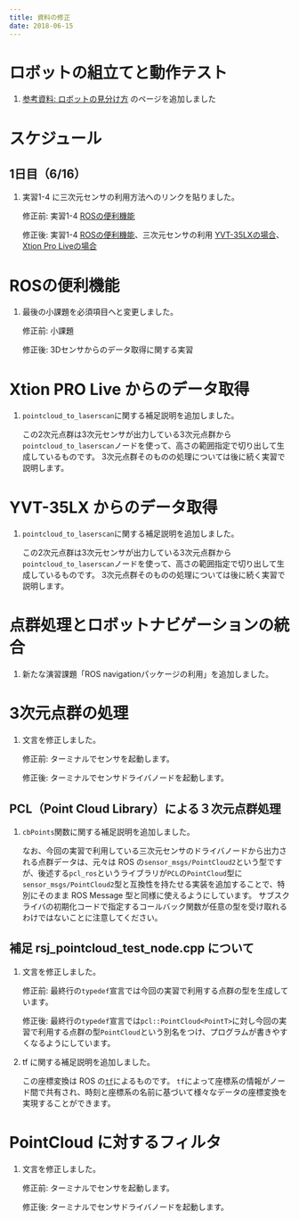 ```yaml
---
title: 資料の修正
date: 2018-06-15
---
```


# ロボットの組立てと動作テスト
1. [参考資料: ロボットの見分け方](robot_models) のページを追加しました

# スケジュール
## 1日目（6/16）
1. 実習1-4 に三次元センサの利用方法へのリンクを貼りました。

    修正前: 実習1-4 [ROSの便利機能](ros_useful_stuff.html)

    修正後: 実習1-4 [ROSの便利機能](ros_useful_stuff.html)、三次元センサの利用 [YVT-35LXの場合](ros_3durg.html)、[Xtion Pro Liveの場合](ros_xtion.html)

# ROSの便利機能
1. 最後の小課題を必須項目へと変更しました。

    修正前: 小課題

    修正後: 3Dセンサからのデータ取得に関する実習

# Xtion PRO Live からのデータ取得
1. `pointcloud_to_laserscan`に関する補足説明を追加しました。

    この2次元点群は3次元センサが出力している3次元点群から`pointcloud_to_laserscan`ノードを使って、高さの範囲指定で切り出して生成しているものです。
    3次元点群そのものの処理については後に続く実習で説明します。

# YVT-35LX からのデータ取得
1. `pointcloud_to_laserscan`に関する補足説明を追加しました。

    この2次元点群は3次元センサが出力している3次元点群から`pointcloud_to_laserscan`ノードを使って、高さの範囲指定で切り出して生成しているものです。
    3次元点群そのものの処理については後に続く実習で説明します。

# 点群処理とロボットナビゲーションの統合
1. 新たな演習課題「ROS navigationパッケージの利用」を追加しました。

# 3次元点群の処理

1. 文言を修正しました。

    修正前: ターミナルでセンサを起動します。

    修正後: ターミナルでセンサドライバノードを起動します。

## PCL（Point Cloud Library）による３次元点群処理

1. `cbPoints`関数に関する補足説明を追加しました。

    なお、今回の実習で利用している三次元センサのドライバノードから出力される点群データは、元々は ROS の`sensor_msgs/PointCloud2`という型ですが、後述する`pcl_ros`というライブラリが`PCL`の`PointCloud`型に`sensor_msgs/PointCloud2`型と互換性を持たせる実装を追加することで、特別にそのまま ROS Message 型と同様に使えるようにしています。
    サブスクライバの初期化コードで指定するコールバック関数が任意の型を受け取れるわけではないことに注意してください。

## 補足 rsj_pointcloud_test_node.cpp について

1. 文言を修正しました。

    修正前: 最終行の`typedef`宣言では今回の実習で利用する点群の型を生成しています。

    修正後: 最終行の`typedef`宣言では`pcl::PointCloud<PointT>`に対し今回の実習で利用する点群の型`PointCloud`という別名をつけ、プログラムが書きやすくなるようにしています。

1. tf に関する補足説明を追加しました。

    この座標変換は ROS の[`tf`](http://wiki.ros.org/ja/tf)によるものです。
    `tf`によって座標系の情報がノード間で共有され、時刻と座標系の名前に基づいて様々なデータの座標変換を実現することができます。

# PointCloud に対するフィルタ

1. 文言を修正しました。

    修正前: ターミナルでセンサを起動します。

    修正後: ターミナルでセンサドライバノードを起動します。
